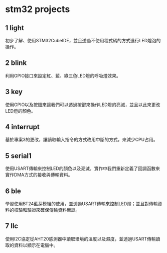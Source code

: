 # stm32 projects
## 1 light
初步了解、使用STM32CubeIDE，並且透過不使用程式碼的方式進行LED燈泡的操作。

## 2 blink
利用GPIO接口來設定紅、藍、綠三色LED燈的呼吸燈效果。

## 3 key
使用GPIO以及按鈕來讓我們可以透過按鍵來操作LED燈的亮滅，並且以此來更改LED燈的顏色。

## 4 interrupt
基於專案3的更改，讓讀取輸入指令的方式改用中斷的方式，來減少CPU占用。

## 5 serial1
使用USART傳輸來控制LED的顏色以及亮滅，實作中我們重新定義了回調函數來實作DMA方式的接收與傳輸資料。

## 6 ble
學習使用BT24藍芽模組的使用，並透過USART傳輸來控制LED燈；並且對傳輸資料的校驗和驗證來確保傳輸資料無誤。

## 7 llc
使用I2C協定從AHT20感測器中讀取環境的溫度以及濕度，並透過USART傳輸讀取的資料以顯示在電腦中。

